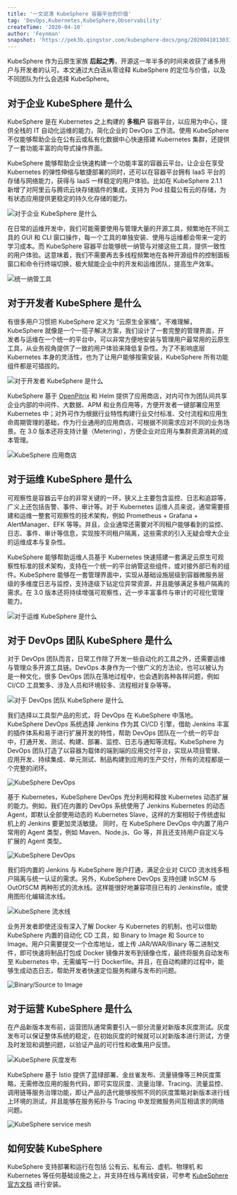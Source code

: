 ```yaml
---
title: '一文说清 KubeSphere 容器平台的价值'
tag: 'DevOps,Kubernetes,KubeSphere,Observability'
createTime: '2020-04-10'
author: 'Feynman'
snapshot: 'https://pek3b.qingstor.com/kubesphere-docs/png/20200410130334.png'
---
```


KubeSphere 作为云原生家族 **后起之秀**，开源这一年半多的时间来收获了诸多用户与开发者的认可。本文通过大白话从零诠释 KubeSphere 的定位与价值，以及不同团队为什么会选择 KubeSphere。

## 对于企业 KubeSphere 是什么

KubeSphere 是在 Kubernetes 之上构建的 **多租户** 容器平台，以应用为中心，提供全栈的 IT 自动化运维的能力，简化企业的 DevOps 工作流。使用 KubeSphere 不仅能够帮助企业在公有云或私有化数据中心快速搭建 Kubernetes 集群，还提供了一套功能丰富的向导式操作界面。

KubeSphere 能够帮助企业快速构建一个功能丰富的容器云平台。让企业在享受 Kubernetes 的弹性伸缩与敏捷部署的同时，还可以在容器平台拥有 IaaS 平台的存储与网络能力，获得与 IaaS 一样稳定的用户体验。比如在 KubeSphere 2.1.1 新增了对阿里云与腾讯云块存储插件的集成，支持为 Pod 挂载公有云的存储，为有状态应用提供更稳定的持久化存储的能力。

![对于企业 KubeSphere 是什么](https://pek3b.qingstor.com/kubesphere-docs/png/20200410133408.png)

在日常的运维开发中，我们可能需要使用与管理大量的开源工具，频繁地在不同工具的 GUI 和 CLI 窗口操作，每一个工具的单独安装、使用与运维都会带来一定的学习成本。而 KubeSphere 容器平台能够统一纳管与对接这些工具，提供一致性的用户体验。这意味着，我们不需要再去多线程频繁地在各种开源组件的控制面板窗口和命令行终端切换，极大赋能企业中的开发和运维团队，提高生产效率。

![统一纳管工具](https://pek3b.qingstor.com/kubesphere-docs/png/20200410133506.png)


## 对于开发者 KubeSphere 是什么

有很多用户习惯把 KubeSphere 定义为 “云原生全家桶”。不难理解，KubeSphere 就像是一个一揽子解决方案，我们设计了一套完整的管理界面，开发者与运维在一个统一的平台中，可以非常方便地安装与管理用户最常用的云原生工具，从业务视角提供了一致的用户体验来降低复杂性。为了不影响底层 Kubernetes 本身的灵活性，也为了让用户能够按需安装，KubeSphere 所有功能组件都是可插拔的。

![对于开发者 KubeSphere 是什么](https://pek3b.qingstor.com/kubesphere-docs/png/20200410133832.png)

KubeSphere 基于 [OpenPitrix](https://openpitrix.io/) 和 Helm 提供了应用商店，对内可作为团队间共享企业内部的中间件、大数据、APM 和业务应用等，方便开发者一键部署应用至 Kubernetes 中；对外可作为根据行业特性构建行业交付标准、交付流程和应用生命周期管理的基础，作为行业通用的应用商店，可根据不同需求应对不同的业务场景。在 3.0 版本还将支持计量（Metering），方便企业对应用与集群资源消耗的成本管理。

![KubeSphere 应用商店](https://pek3b.qingstor.com/kubesphere-docs/png/20200410133902.png)

## 对于运维 KubeSphere 是什么

可观察性是容器云平台的非常关键的一环，狭义上主要包含监控、日志和追踪等，广义上还包括告警、事件、审计等。对于 Kubernetes 运维人员来说，通常需要搭建和运维一整套可观察性的技术架构，例如 Prometheus + Grafana + AlertManager、EFK 等等。并且，企业通常还需要对不同租户能够看到的监控、日志、事件、审计等信息，实现按不同租户隔离，这些需求的引入无疑会增大企业的运维成本与复杂性。

KubeSphere 能够帮助运维人员基于 Kubernetes 快速搭建一套满足云原生可观察性标准的技术架构，支持在一个统一的平台纳管这些组件，或对接外部已有的组件。KubeSphere 能够在一套管理界面中，实现从基础设施层级到容器微服务层级的多维度日志与监控，支持逐级下钻定位异常资源，并且能够满足多租户隔离的需求。在 3.0 版本还将持续增强可观察性，近一步丰富事件与审计的可视化管理能力。

![对于运维 KubeSphere 是什么](https://pek3b.qingstor.com/kubesphere-docs/png/20200410133938.png)

## 对于 DevOps 团队 KubeSphere 是什么

对于 DevOps 团队而言，日常工作除了开发一些自动化的工具之外，还需要运维与管理众多开源工具链。DevOps 本身作为一个很广义的方法论，也可以被认为是一种文化，很多 DevOps 团队在落地过程中，也会遇到各种各样问题，例如 CI/CD 工具繁多、涉及人员和环境较多、流程相对复杂等等。

![对于 DevOps 团队 KubeSphere 是什么](https://pek3b.qingstor.com/kubesphere-docs/png/20200410134006.png)

我们选择以工具型产品的形式，将 DevOps 在 KubeSphere 中落地。KubeSphere DevOps 系统选择 Jenkins 作为其 CI/CD 引擎，借助 Jenkins 丰富的插件体系和易于进行扩展开发的特性，帮助 DevOps 团队在一个统一的平台中，打通开发、测试、构建、部署、监控、日志与通知等流程。KubeSphere 为 DevOps 团队打造了以容器为载体的端到端的应用交付平台，实现从项目管理、应用开发、持续集成、单元测试、制品构建到应用的生产交付，所有的流程都是一个完整的闭环。

![KubeSphere DevOps](https://pek3b.qingstor.com/kubesphere-docs/png/20200410134030.png)

基于 Kubernetes，KubeSphere DevOps 充分利用和释放 Kubernetes 动态扩展的能力。例如，我们在内置的 DevOps 系统使用了 Jenkins Kubernetes 的动态 Agent，即默认全部使用动态的 Kubernetes Slave，这样的方案相较于传统虚拟机上的 Jenkins 要更加灵活敏捷。 同时，在 KubeSphere DevOps 中内置了用户常用的 Agent 类型，例如 Maven、Node.js、Go 等，并且还支持用户自定义与扩展的 Agent 类型。

![KubeSphere DevOps](https://pek3b.qingstor.com/kubesphere-docs/png/20200410134046.png)

我们将内置的 Jenkins 与 KubeSphere 账户打通，满足企业对 CI/CD 流水线多租户隔离与统一认证的需求。另外，KubeSphere DevOps 支持创建 InSCM 与 OutOfSCM 两种形式的流水线。这样能很好地兼容项目已有的 Jenkinsfile，或使用图形化编辑流水线。

![KubeSphere 流水线](https://pek3b.qingstor.com/kubesphere-docs/png/20200410134153.png)

业务开发者即使还没有深入了解 Docker 与 Kubernetes 的机制，也可以借助 KubeSphere 内置的自动化 CD 工具，如 Binary to Image 和 Source to Image。用户只需要提交一个仓库地址，或上传 JAR/WAR/Binary 等二进制文件，即可快速将制品打包成 Docker 镜像并发布到镜像仓库，最终将服务自动发布至 Kubernetes 中，无需编写一行 Dockerfile。并且，在自动构建的过程中，能够生成动态日志，帮助开发者快速定位服务构建与发布的问题。

![Binary/Source to Image](https://pek3b.qingstor.com/kubesphere-docs/png/20200410134220.png)

## 对于运营 KubeSphere 是什么

在产品新版本发布前，运营团队通常需要引入一部分流量对新版本灰度测试。灰度发布可以保证整体系统的稳定，在初始灰度的时候就可以对新版本进行测试，方便及时发现和调整问题，以验证产品的可行性和收集用户反馈。

![KubeSphere 灰度发布](https://pek3b.qingstor.com/kubesphere-docs/png/20200410134244.png)

KubeSphere 基于 Istio 提供了蓝绿部署、金丝雀发布、流量镜像等三种灰度策略，无需修改应用的服务代码，即可实现灰度、流量治理、Tracing、流量监控、调用链等服务治理功能，即让产品的迭代能够按照不同的灰度策略对新版本进行线上环境的测试，并且能够在服务拓扑与 Tracing 中发现微服务间互相请求的网络问题。

![KubeSphere service mesh](https://pek3b.qingstor.com/kubesphere-docs/png/20200410134326.png)

## 如何安装 KubeSphere

KubeSphere 支持部署和运行在包括 公有云、私有云、虚机、物理机 和 Kubernetes 等任何基础设施之上，并支持在线与离线安装，可参考 [KubeSphere 官方文档](https://kubesphere.com.cn/docs/zh-CN/installation/intro/) 进行安装。
